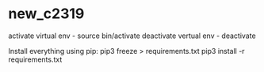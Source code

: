 # new_c2319
activate virtual env - source bin/activate
deactivate vertual env - deactivate

Install everything using pip:
  pip3 freeze > requirements.txt 
  pip3 install -r requirements.txt
